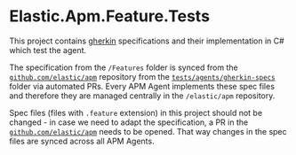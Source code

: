 # Elastic.Apm.Feature.Tests

This project contains [gherkin](https://cucumber.io/docs/gherkin/) specifications and their implementation in C# which test the agent.

The specification from the `/Features` folder is synced from the [`github.com/elastic/apm`](https://github.com/elastic/apm) repository from the [`tests/agents/gherkin-specs`](https://github.com/elastic/apm/tree/main/tests/agents/gherkin-specs) folder via automated PRs.
Every APM Agent implements these spec files and therefore they are managed centrally in the `/elastic/apm` repository.

Spec files (files with `.feature` extension) in this project should not be changed - in case we need to adapt the specification, a PR in the [`github.com/elastic/apm`](https://github.com/elastic/apm) needs to be opened.
That way changes in the spec files are synced across all APM Agents.
